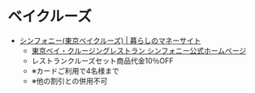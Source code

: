 # ベイクルーズ

- [シンフォニー\(東京ベイクルーズ\) \| 暮らしのマネーサイト](http://area.aeon.co.jp/detail.html?id=10576&category=&page=1&prefecture=)
  - [東京ベイ・クルージングレストラン シンフォニー公式ホームページ](https://www.symphony-cruise.co.jp/index.php)
  - レストランクルーズセット商品代金10％OFF
  - ※カードご利用で4名様まで
  - ※他の割引との併用不可
